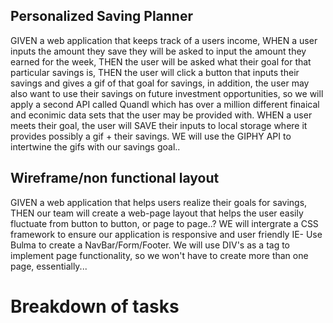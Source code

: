 ## Personalized Saving Planner
GIVEN a web application that keeps track of a users income,
WHEN a user inputs the amount they save they will be asked to input the
amount they earned for the week, THEN the user will be asked what their goal for that particular savings is,
THEN the user will click a button that inputs their savings and gives a gif of that goal for savings, in addition, the user may also want to 
use their savings on future investment opportunities, so we will apply a second API called Quandl which has over a million different finaical and econimic
data sets that the user may be provided with.
WHEN a user meets their goal, the user will SAVE their inputs to local storage where it provides possibly a gif + their savings.
WE will use the GIPHY API to intertwine the gifs with our savings goal..

## Wireframe/non functional layout
GIVEN a web application that helps users realize their goals for savings,
THEN our team will create a web-page layout that helps the user easily fluctuate from button to button, or page to page..?
WE will intergrate a CSS framework to ensure our application is responsive and user friendly IE- Use Bulma to create a NavBar/Form/Footer.
We will use DIV's as a tag to implement page functionality, so we won't have to create more than one page, essentially...
# Breakdown of tasks
